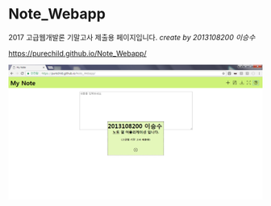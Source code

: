 # Note_Webapp
2017 고급웹개발론 기말고사 제출용 페이지입니다. *create by 2013108200 이승수*

https://purechild.github.io/Note_Webapp/

![screenshot](./screenshot.png)
